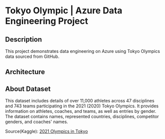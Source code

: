 # Tokyo Olympic | Azure Data Engineering Project

## Description
This project demonstrates data engineering on Azure using Tokyo Olympics data sourced from GitHub.

## Architecture

## About Dataset
This dataset includes details of over 11,000 athletes across 47 disciplines and 743 teams participating in the 2021 (2020) Tokyo Olympics. It provides information on athletes, coaches, and teams, as well as entries by gender. The dataset contains names, represented countries, disciplines, competitor genders, and coaches' names.

Source(Kaggle): [2021 Olympics in Tokyo](https://www.kaggle.com/datasets/arjunprasadsarkhel/2021-olympics-in-tokyo)
